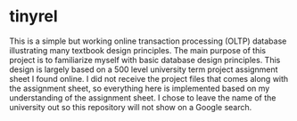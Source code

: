 tinyrel
=======

This is a simple but working online transaction processing (OLTP) database illustrating many textbook design principles. The main purpose of this project is to familiarize myself with basic database design principles. This design is largely based on a 500 level university term project assignment sheet I found online. I did not receive the project files that comes along with the assignment sheet, so everything here is implemented based on my understanding of the assignment sheet. I chose to leave the name of the university out so this repository will not show on a Google search.